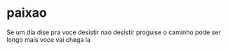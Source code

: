 # paixao
Se um dia dise pra voce desistir nao desistir proguise o caminho pode ser longo mais voce vai chega la 
